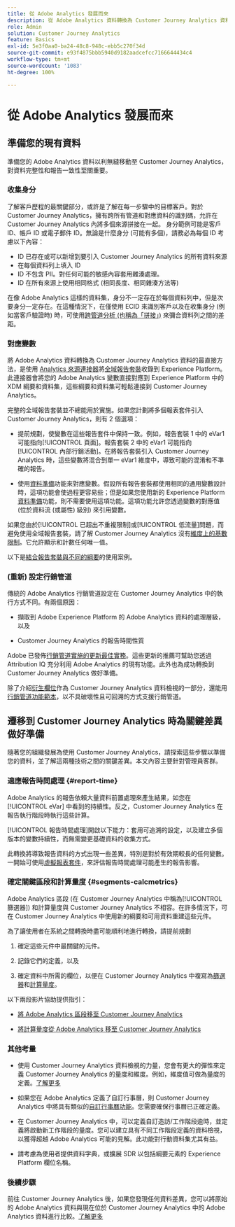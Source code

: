 ```yaml
---
title: 從 Adobe Analytics 發展而來
description: 從 Adobe Analytics 資料轉換為 Customer Journey Analytics 資料的步驟
role: Admin
solution: Customer Journey Analytics
feature: Basics
exl-id: 5e3f0aa0-ba24-48c8-948c-ebb5c270f34d
source-git-commit: e93f4875bbb5940d9182aadcefcc7166644434c4
workflow-type: tm+mt
source-wordcount: '1083'
ht-degree: 100%

---
```


# 從 Adobe Analytics 發展而來

## 準備您的現有資料

準備您的 Adobe Analytics 資料以利無縫移動至 Customer Journey Analytics，對資料完整性和報告一致性至關重要。

### 收集身分

了解客戶歷程的最關鍵部分，或許是了解在每一步驟中的目標客戶。對於 Customer Journey Analytics，擁有跨所有管道和對應資料的識別碼，允許在 Customer Journey Analytics 內將多個來源拼接在一起。
身分範例可能是客戶 ID、帳戶 ID 或電子郵件 ID。無論是什麼身分 (可能有多個)，請務必為每個 ID 考慮以下內容：

* ID 已存在或可以新增到要引入 Customer Journey Analytics 的所有資料來源
* 在每個資料列上填入 ID
* ID 不包含 PII。對任何可能的敏感內容套用雜湊處理。
* ID 在所有來源上使用相同格式 (相同長度、相同雜湊方法等)

在像 Adobe Analytics 這樣的資料集，身分不一定存在於每個資料列中，但是次要身分一定存在。在這種情況下，在僅使用 ECID 來識別客戶以及在收集身分 (例如當客戶驗證時) 時，可使用[跨管道分析 (也稱為「拼接」)](/help/stitching/overview.md) 來彌合資料列之間的差距。

### 對應變數

將 Adobe Analytics 資料轉換為 Customer Journey Analytics 資料的最直接方法，是使用 [Analytics 來源連接器](https://experienceleague.adobe.com/docs/experience-platform/sources/ui-tutorials/create/adobe-applications/analytics.html?lang=zh-Hant)將[全域報告套裝](https://experienceleague.adobe.com/docs/analytics/implementation/prepare/global-rs.html?lang=zh-Hant)收錄到 Experience Platform。此連接器會將您的 Adobe Analytics 變數直接對應到 Experience Platform 中的 XDM 綱要和資料集，這些綱要和資料集可輕鬆連接到 Customer Journey Analytics。

完整的全域報告套裝並不總能用於實施。如果您計劃將多個報表套件引入 Customer Journey Analytics，則有 2 個選項：

* 提前規劃，使變數在這些報告套件中保持一致。例如，報告套裝 1 中的 eVar1 可能指向[!UICONTROL 頁面]。報告套裝 2 中的 eVar1 可能指向[!UICONTROL 內部行銷活動]。在將報告套裝引入 Customer Journey Analytics 時，這些變數將混合到單一 eVar1 維度中，導致可能的混淆和不準確的報告。

* 使用[資料準備](https://experienceleague.adobe.com/docs/experience-platform/data-prep/home.html?lang=zh-Hant)功能來對應變數。假設所有報告套裝都使用相同的通用變數設計時，這項功能會使過程更容易些；但是如果您使用新的 Experience Platform [資料準備](https://experienceleague.adobe.com/docs/experience-platform/sources/ui-tutorials/create/adobe-applications/analytics.html?lang=zh-Hant#mapping)功能，則不需要使用這項功能。這項功能允許您透過變數的對應值 (位於資料流 (或屬性) 級別) 來引用變數。

如果您由於[!UICONTROL 已超出不重複限制]或[!UICONTROL 低流量]問題，而避免使用全域報告套裝，請了解 Customer Journey Analytics 沒有[維度上的基數限制](/help/components/dimensions/high-cardinality.md)。它允許顯示和計數任何唯一值。

以下是[結合報告套裝與不同的綱要](/help/use-cases/aa-data/combine-report-suites.md)的使用案例。

### (重新) 設定行銷管道

傳統的 Adobe Analytics 行銷管道設定在 Customer Journey Analytics 中的執行方式不同。有兩個原因：

* 擷取到 Adobe Experience Platform 的 Adobe Analytics 資料的處理層級，以及

* Customer Journey Analytics 的報告時間性質

Adobe 已發佈[行銷管道實施的更新最佳實務](https://experienceleague.adobe.com/docs/analytics/components/marketing-channels/mchannel-best-practices.html?lang=zh-Hant)。這些更新的推薦可幫助您透過 Attribution IQ 充分利用 Adobe Analytics 的現有功能。此外也為成功轉換到 Customer Journey Analytics 做好準備。

除了介紹[衍生欄位](../data-views/derived-fields/derived-fields.md)作為 Customer Journey Analytics 資料檢視的一部分，還能用[行銷管道功能範本](../data-views/derived-fields/derived-fields.md#function-templates)，以不具破壞性且可回溯的方式支援行銷管道。

## 遷移到 Customer Journey Analytics 時為關鍵差異做好準備

隨著您的組織發展為使用 Customer Journey Analytics，請探索這些步驟以準備您的資料，並了解這兩種技術之間的關鍵差異。本文內容主要針對管理員客群。

### 適應報告時間處理 {#report-time}

Adobe Analytics 的報告依賴大量資料前置處理來產生結果，如您在 [!UICONTROL eVar] 中看到的持續性。反之，Customer Journey Analytics 在報告執行階段時執行這些計算。

[!UICONTROL 報告時間處理]開啟以下能力：套用可追溯的設定，以及建立多個版本的變數持續性，而無需變更基礎資料的收集方式。

此轉換將導致報告資料的方式出現一些差異，特別是對於有效期較長的任何變數。一開始可使用[虛擬報表套件](https://experienceleague.adobe.com/docs/analytics/components/virtual-report-suites/vrs-report-time-processing.html?lang=zh-Hant)，來評估報告時間處理可能產生的報告影響。

### 確定關鍵區段和計算量度 {#segments-calcmetrics}

Adobe Analytics 區段 (在 Customer Journey Analytics 中稱為[!UICONTROL 篩選器]) 和計算量度與 Customer Journey Analytics 不相容。在許多情況下，可在 Customer Journey Analytics 中使用新的綱要和可用資料重建這些元件。

為了讓使用者在系統之間轉換時盡可能順利地進行轉換，請提前規劃

1. 確定這些元件中最關鍵的元件。

2. 記錄它們的定義，以及

3. 確定資料中所需的欄位，以便在 Customer Journey Analytics 中複寫為[篩選器](/help/components/filters/filters-overview.md)和[計算量度](/help/components/calc-metrics/calc-metr-overview.md)。

以下兩段影片協助提供指引：

* [將 Adobe Analytics 區段移至 Customer Journey Analytics](https://experienceleague.adobe.com/docs/customer-journey-analytics-learn/tutorials/moving-adobe-analytics-segments-to-customer-journey-analytics.html?lang=zh-Hant)

* [將計算量度從 Adobe Analytics 移至 Customer Journey Analytics](https://experienceleague.adobe.com/docs/customer-journey-analytics-learn/tutorials/components/calc-metrics/moving-your-calculated-metrics-from-adobe-analytics-to-customer-journey-analytics.html)

### 其他考量

* 使用 Customer Journey Analytics 資料檢視的力量，您會有更大的彈性來定義 Customer Journey Analytics 的量度和維度。例如，維度值可做為量度的定義。[了解更多](/help/use-cases/data-views/data-views-usecases.md)

* 如果您在 Adobe Analytics 定義了自訂行事曆，則 Customer Journey Analytics 中將具有類似的[自訂行事曆功能](/help/components/date-ranges/overview.md)。您需要確保行事曆已正確定義。

* 在 Customer Journey Analytics 中，可以定義自訂造訪/工作階段逾時，並定義將啟動新工作階段的量度。您可以建立具有不同工作階段定義的資料檢視，以獲得超越 Adobe Analytics 可能的見解。此功能對行動資料集尤其有益。

* 請考慮為使用者提供資料字典，或擴展 SDR 以包括綱要元素的 Experience Platform 欄位名稱。

### 後續步驟

前往 Customer Journey Analytics 後，如果您發現任何資料差異，您可以將原始的 Adobe Analytics 資料與現在位於 Customer Journey Analytics 中的 Adobe Analytics 資料進行比較。[了解更多](/help/troubleshooting/compare.md)

